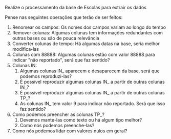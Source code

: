 Realize o processamento da base de Escolas para extrair os dados

Pense nas seguintes operações que terão de ser feitos:

1. Renomear os campos: Os nomes dos campos variam ao longo do tempo
2. Remover colunas: Algumas colunas tem informações redundantes com outras bases ou são de pouca relevância
3. Converter colunas de tempo: Há algumas datas na base, seria melhor modifica-las
4. Colunas com 88888: Algumas colunas estão com valor 88888 para indicar "não reportado", será que faz sentido?
5. Colunas IN: 
   1. Algumas colunas IN_ aparecem e desaparecem da base, será que podemos reproduzi-las?
   2. É possível reproduzir algumas colunas IN_ a partir de outras colunas IN_?
   3. É possível reproduzir algumas colunas IN_ a partir de outras colunas TP_?
   4. As colunas IN_ tem valor 9 para indicar não reportado. Será que isso faz sentido?
6. Como podemos preencher as colunas TP_?
   1. Devemos mante-las como texto ou há algum tipo melhor?
   2. Como nós podemos preenche-las?
7. Como nós podemos lidar com valores nulos em geral?